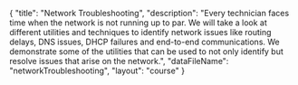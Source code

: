 {
	"title": "Network Troubleshooting",
	"description": "Every technician faces time when the network is not running up to par. We will take a look at different utilities and techniques to identify network  issues like routing delays, DNS issues, DHCP failures and end-to-end communications. We demonstrate some of the utilities that can be used to not only identify but resolve issues that arise on the network.",
	"dataFileName": "networkTroubleshooting",
	"layout": "course"
}